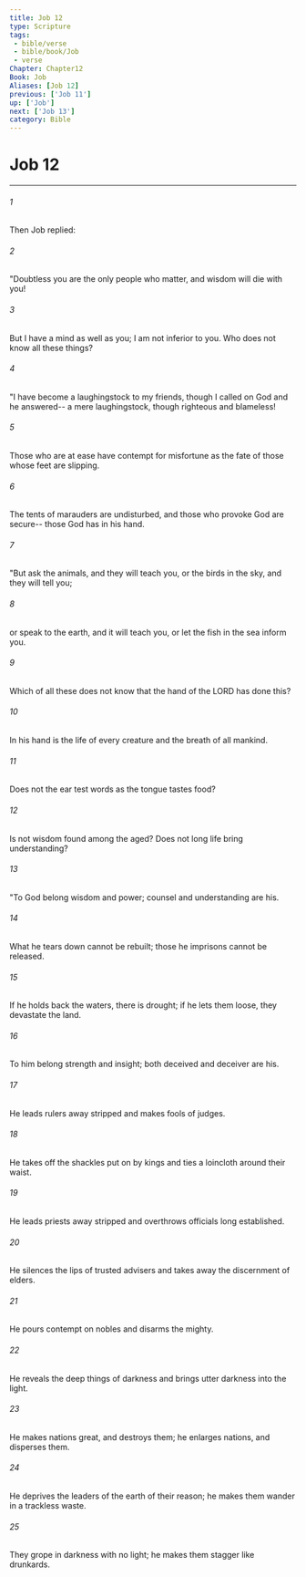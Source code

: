 ```yaml
---
title: Job 12
type: Scripture
tags:
 - bible/verse
 - bible/book/Job
 - verse
Chapter: Chapter12
Book: Job
Aliases: [Job 12]
previous: ['Job 11']
up: ['Job']
next: ['Job 13']
category: Bible
---
```

# Job 12

***


###### 1 
Then Job replied: 

###### 2 
"Doubtless you are the only people who matter, and wisdom will die with you! 

###### 3 
But I have a mind as well as you; I am not inferior to you. Who does not know all these things? 

###### 4 
"I have become a laughingstock to my friends, though I called on God and he answered-- a mere laughingstock, though righteous and blameless! 

###### 5 
Those who are at ease have contempt for misfortune as the fate of those whose feet are slipping. 

###### 6 
The tents of marauders are undisturbed, and those who provoke God are secure-- those God has in his hand. 

###### 7 
"But ask the animals, and they will teach you, or the birds in the sky, and they will tell you; 

###### 8 
or speak to the earth, and it will teach you, or let the fish in the sea inform you. 

###### 9 
Which of all these does not know that the hand of the LORD has done this? 

###### 10 
In his hand is the life of every creature and the breath of all mankind. 

###### 11 
Does not the ear test words as the tongue tastes food? 

###### 12 
Is not wisdom found among the aged? Does not long life bring understanding? 

###### 13 
"To God belong wisdom and power; counsel and understanding are his. 

###### 14 
What he tears down cannot be rebuilt; those he imprisons cannot be released. 

###### 15 
If he holds back the waters, there is drought; if he lets them loose, they devastate the land. 

###### 16 
To him belong strength and insight; both deceived and deceiver are his. 

###### 17 
He leads rulers away stripped and makes fools of judges. 

###### 18 
He takes off the shackles put on by kings and ties a loincloth around their waist. 

###### 19 
He leads priests away stripped and overthrows officials long established. 

###### 20 
He silences the lips of trusted advisers and takes away the discernment of elders. 

###### 21 
He pours contempt on nobles and disarms the mighty. 

###### 22 
He reveals the deep things of darkness and brings utter darkness into the light. 

###### 23 
He makes nations great, and destroys them; he enlarges nations, and disperses them. 

###### 24 
He deprives the leaders of the earth of their reason; he makes them wander in a trackless waste. 

###### 25 
They grope in darkness with no light; he makes them stagger like drunkards. 
